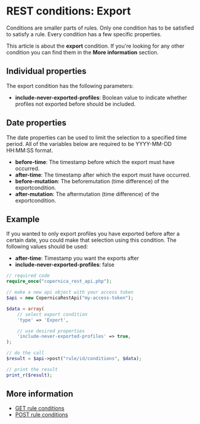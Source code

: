 # REST conditions: Export

Conditions are smaller parts of rules. Only one condition has to be 
satisfied to satisfy a rule. Every condition has a few specific properties.

This article is about the **export** condition. If you're looking for 
any other condition you can find them in the **More information** section.

## Individual properties

The export condition has the following parameters:

* **include-never-exported-profiles**: Boolean value to indicate whether 
profiles not exported before should be included.

## Date properties

The date properties can be used to limit the selection to a specified 
time period. All of the variables below are required to be YYYY-MM-DD HH:MM:SS 
format.

* **before-time**: The timestamp before which the export must have occurred.
* **after-time**: The timestamp after which the export must have occurred.
* **before-mutation**: The beforemutation (time difference) of the exportcondition.
* **after-mutation**: The aftermutation (time difference) of the exportcondition.

## Example

If you wanted to only export profiles you have exported before after a 
certain date, you could make that selection using this condition. The 
following values should be used:

* **after-time**: Timestamp you want the exports after
* **include-never-exported-profiles**: false

```php
// required code
require_once("copernica_rest_api.php");

// make a new api object with your access token
$api = new CopernicaRestApi("my-access-token");

$data = array(
    // select export condition
    'type' => 'Export',

    // use desired properties
    'include-never-exported-profiles' => true,
);

// do the call
$result = $api->post("rule/id/conditions", $data);

// print the result
print_r($result);
```

## More information

* [GET rule conditions](rest-get-rule-conditions)
* [POST rule conditions](rest-post-rule-conditions)

